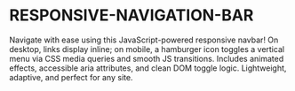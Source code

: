 # RESPONSIVE-NAVIGATION-BAR
Navigate with ease using this JavaScript-powered responsive navbar! On desktop, links display inline; on mobile, a hamburger icon toggles a vertical menu via CSS media queries and smooth JS transitions. Includes animated effects, accessible aria attributes, and clean DOM toggle logic. Lightweight, adaptive, and perfect for any site.
